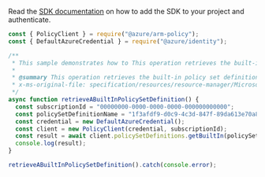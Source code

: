 Read the [SDK documentation](https://github.com/Azure/azure-sdk-for-js/blob/%40azure%2Farm-policy_5.0.1/sdk/policy/arm-policy/README.md) on how to add the SDK to your project and authenticate.

```javascript
const { PolicyClient } = require("@azure/arm-policy");
const { DefaultAzureCredential } = require("@azure/identity");

/**
 * This sample demonstrates how to This operation retrieves the built-in policy set definition with the given name.
 *
 * @summary This operation retrieves the built-in policy set definition with the given name.
 * x-ms-original-file: specification/resources/resource-manager/Microsoft.Authorization/stable/2021-06-01/examples/getBuiltInPolicySetDefinition.json
 */
async function retrieveABuiltInPolicySetDefinition() {
  const subscriptionId = "00000000-0000-0000-0000-000000000000";
  const policySetDefinitionName = "1f3afdf9-d0c9-4c3d-847f-89da613e70a8";
  const credential = new DefaultAzureCredential();
  const client = new PolicyClient(credential, subscriptionId);
  const result = await client.policySetDefinitions.getBuiltIn(policySetDefinitionName);
  console.log(result);
}

retrieveABuiltInPolicySetDefinition().catch(console.error);
```
